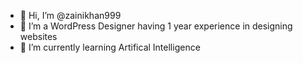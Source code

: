 - 👋 Hi, I’m @zainikhan999
- 👀 I’m a WordPress Designer having 1 year experience in designing websites
- 🌱 I’m currently learning Artifical Intelligence
  

<!---
zainikhan999/zainikhan999 is a ✨ special ✨ repository because its `README.md` (this file) appears on your GitHub profile.
You can click the Preview link to take a look at your changes.
--->
